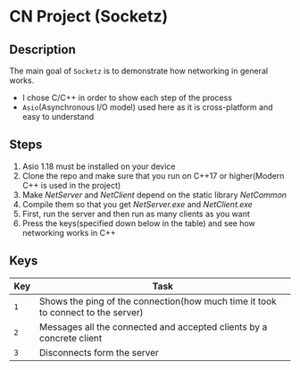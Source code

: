 # CN Project (Socketz)

Description
-

The main goal of `Socketz` is to demonstrate how networking in general works.

-  I chose C/C++ in order to show each step of the process
-  `Asio`(Asynchronous I/O model) used here as it is cross-platform and easy to understand

Steps
-
1. Asio 1.18 must be installed on your device
2. Clone the repo and make sure that you run on C++17 or higher(Modern C++ is used in the project)
3. Make *NetServer* and *NetClient* depend on the static library *NetCommon*
4. Compile them so that you get *NetServer.exe* and *NetClient.exe*
5. First, run the server and then run as many clients as you want
6. Press the keys(specified down below in the table) and see how networking works in C++

Keys
-

| Key | Task |
|---|---|
| `1` | Shows the ping of the connection(how much time it took to connect to the server) |
| `2` | Messages all the connected and accepted clients by a concrete client|
| `3` | Disconnects form the server |
